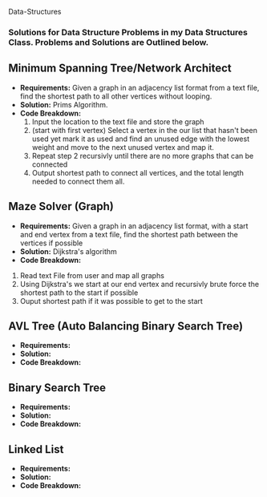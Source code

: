 Data-Structures
### Solutions for Data Structure Problems in my Data Structures Class. Problems and Solutions are Outlined below.

## Minimum Spanning Tree/Network Architect
* **Requirements:** Given a graph in an adjacency list format from a text file, find the shortest path to all other vertices without looping.
* **Solution:** Prims Algorithm. 
* **Code Breakdown:** 
  1. Input the location to the text file and store the graph
  2. (start with first vertex) Select a vertex in the our list that hasn't been used yet mark it as used and find an unused edge with the lowest weight and move to the next unused vertex and map it. 
  3. Repeat step 2 recursivly until there are no more graphs that can be connected
  4. Output shortest path to connect all vertices, and the total length needed to connect them all.

## Maze Solver (Graph)
* **Requirements:** Given a graph in an adjacency list format, with a start and end vertex from a text file, find the shortest path between the vertices if possible
*  **Solution:** Dijkstra's algorithm
*  **Code Breakdown:**
 1. Read text File from user and map all graphs
 2. Using Dijkstra's we start at our end vertex and recursivly brute force the shortest path to the start if possible
 3. Ouput shortest path if it was possible to get to the start

## AVL Tree (Auto Balancing Binary Search Tree)
* **Requirements:**
*  **Solution:**
*  **Code Breakdown:**

## Binary Search Tree 
* **Requirements:**
*  **Solution:**
*  **Code Breakdown:**

## Linked List
* **Requirements:**
*  **Solution:**
*  **Code Breakdown:**
